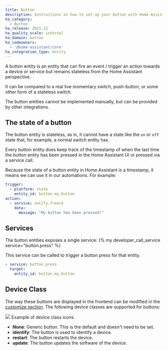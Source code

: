 ```yaml
---
title: Button
description: Instructions on how to set up your button with Home Assistant.
ha_category:
  - Button
ha_release: 2021.12
ha_quality_scale: internal
ha_domain: button
ha_codeowners:
  - '@home-assistant/core'
ha_integration_type: entity
---
```


A button entity is an entity that can fire an event / trigger an action towards
a device or service but remains stateless from the Home Assistant perspective.

It can be compared to a real live momentary switch, push-button, or some other
form of a stateless switch.

The button entities cannot be implemented manually, but can be provided by
other integrations.

## The state of a button

The button entity is stateless, as in, it cannot have a state like the `on` or
`off` state that, for example, a normal switch entity has.

Every button entity does keep track of the timestamp of when the last time
the button entity has been pressed in the Home Assistant UI or pressed via
a service call.

Because the state of a button entity in Home Assistant is a timestamp, it
means we can use it in our automations. For example:

```yaml
trigger:
  - platform: state
    entity_id: button.my_button
action:
  - service: notify.frenck
    data:
      message: "My button has been pressed!"
```

## Services

The button entities exposes a single service: {% my developer_call_service service="button.press" %}

This service can be called to trigger a button press for that entity.

```yaml
- service: button.press
  target:
    entity_id: button.my_button
```

## Device Class

The way these buttons are displayed in the frontend can be modified in the [customize section](/docs/configuration/customizing-devices/).
The following device classes are supported for buttons:

<p class='img'>
<img src='/images/screenshots/button_classes_icons.png' />
Example of device class icons.
</p>

- **None**: Generic button. This is the default and doesn't need to be set.
- **identify**: The button is used to identify a device.
- **restart**: The button restarts the device.
- **update**: The button updates the software of the device.
